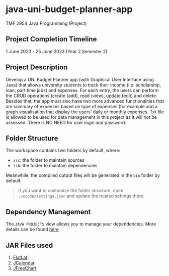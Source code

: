 # java-uni-budget-planner-app
TMF 2954 Java Programming (Project)

## Project Completion Timeline
1 June 2023 - 25 June 2023 (Year 2 Semester 2)

## Project Description
Develop a UNI Budget Planner app (with Graphical User Interface using Java) that allows university students to track their income (i.e. scholarship, loan, part time jobs) and expenses. For each entry, the users can perform the CRUD operations (create (add), read (view), update (edit) and delete. Besides that, the app must also have two more advanced functionalities that are summary of expenses based on type of expenses (for example and  a graph visualisation that display the users’ daily or monthly expenses. Txt file is allowed to be used for data management in this project as it will not be assessed. There is NO NEED for user login and password.

## Folder Structure

The workspace contains two folders by default, where:

- `src`: the folder to maintain sources
- `lib`: the folder to maintain dependencies

Meanwhile, the compiled output files will be generated in the `bin` folder by default.

> If you want to customize the folder structure, open `.vscode/settings.json` and update the related settings there.

## Dependency Management

The `JAVA PROJECTS` view allows you to manage your dependencies. More details can be found [here](https://github.com/microsoft/vscode-java-dependency#manage-dependencies).

## JAR Files used
1. [FlatLaf](https://www.formdev.com/flatlaf/)
2. [JCalendar](https://toedter.com/jcalendar/)
3. [JFreeChart](https://www.jfree.org/jfreechart/)
